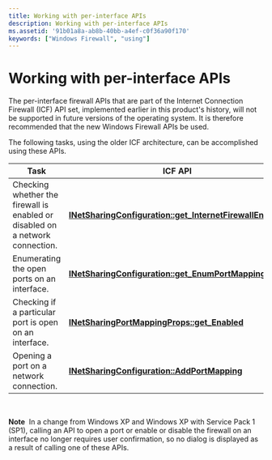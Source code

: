 ```yaml
---
title: Working with per-interface APIs
description: Working with per-interface APIs
ms.assetid: '91b01a8a-ab8b-40bb-a4ef-c0f36a90f170'
keywords: ["Windows Firewall", "using"]
---
```


# Working with per-interface APIs

The per-interface firewall APIs that are part of the Internet Connection Firewall (ICF) API set, implemented earlier in this product's history, will not be supported in future versions of the operating system. It is therefore recommended that the new Windows Firewall APIs be used.

The following tasks, using the older ICF architecture, can be accomplished using these APIs.



| Task                                                                          | ICF API                                                                                                                |
|-------------------------------------------------------------------------------|------------------------------------------------------------------------------------------------------------------------|
| Checking whether the firewall is enabled or disabled on a network connection. | [**INetSharingConfiguration::get\_InternetFirewallEnabled**](inetsharingconfiguration-get-internetfirewallenabled.md) |
| Enumerating the open ports on an interface.                                   | [**INetSharingConfiguration::get\_EnumPortMappings**](inetsharingconfiguration-enumportmappings.md)                   |
| Checking if a particular port is open on an interface.                        | [**INetSharingPortMappingProps::get\_Enabled**](inetsharingportmappingprops-get-enabled.md)                           |
| Opening a port on a network connection.                                       | [**INetSharingConfiguration::AddPortMapping**](inetsharingconfiguration-addportmapping.md)                            |



 

**Note**  In a change from Windows XP and Windows XP with Service Pack 1 (SP1), calling an API to open a port or enable or disable the firewall on an interface no longer requires user confirmation, so no dialog is displayed as a result of calling one of these APIs.

 

 




